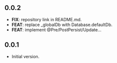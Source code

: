 ## 0.0.2

 - **FIX**: repository link in README.md.
 - **FEAT**: replace _globalDb with Database.defaultDb.
 - **FEAT**: implement @Pre/PostPersist/Update...

## 0.0.1

- Initial version.
